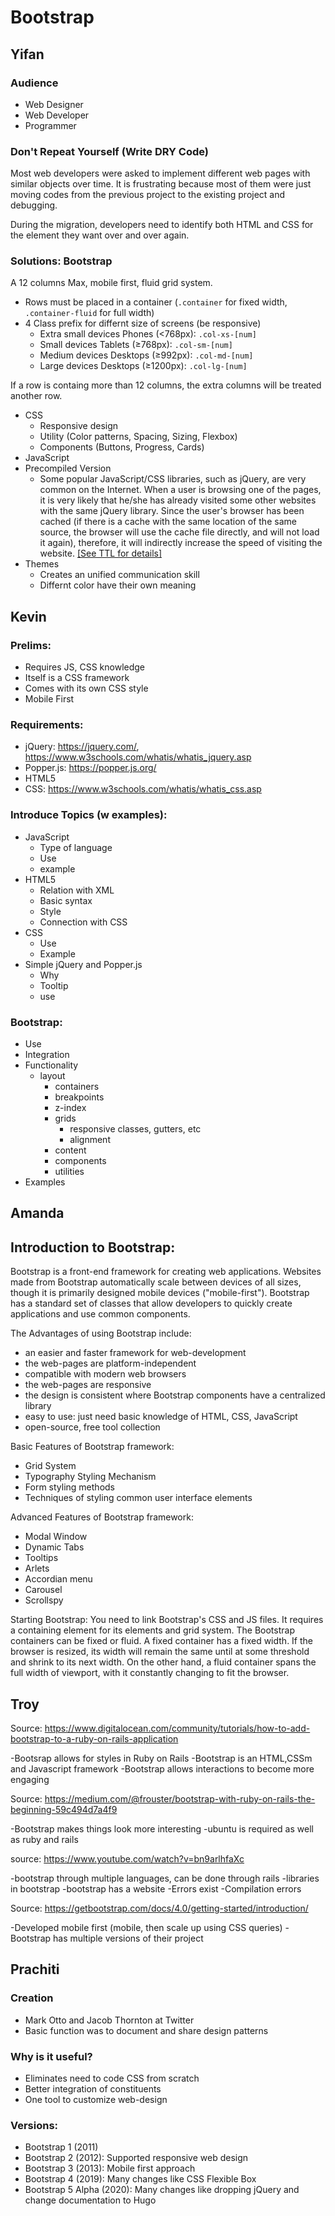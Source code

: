 # Bootstrap

## Yifan

### Audience

* Web Designer
* Web Developer
* Programmer

### Don't Repeat Yourself (Write DRY Code)

Most web developers were asked to implement different web pages with similar objects over time. It is frustrating because most of them were just moving codes from the previous project to the existing project and debugging.

During the migration, developers need to identify both HTML and CSS for the element they want over and over again.

### Solutions: Bootstrap

A 12 columns Max, mobile first, fluid grid system.

* Rows must be placed in a container (`.container` for fixed width, `.container-fluid` for full width)
* 4 Class prefix for differnt size of screens (be responsive)
  * Extra small devices Phones (<768px): `.col-xs-[num]`
  * Small devices Tablets (≥768px): `.col-sm-[num]`
  * Medium devices Desktops (≥992px): `.col-md-[num]`
  * Large devices Desktops (≥1200px): `.col-lg-[num]`

If a row is containg more than 12 columns, the extra columns will be treated another row.

* CSS
  * Responsive design
  * Utility (Color patterns, Spacing, Sizing, Flexbox)
  * Components (Buttons, Progress, Cards)
* JavaScript
* Precompiled Version
  * Some popular JavaScript/CSS libraries, such as jQuery, are very common on the Internet. When a user is browsing one of the pages, it is very likely that he/she has already visited some other websites with the same jQuery library. Since the user's browser has been cached (if there is a cache with the same location of the same source, the browser will use the cache file directly, and will not load it again), therefore, it will indirectly increase the speed of visiting the website. [[See TTL for details]](https://developer.mozilla.org/en-US/docs/Glossary/TTL)
* Themes
  * Creates an unified communication skill
  * Differnt color have their own meaning

## Kevin

### Prelims:

* Requires JS, CSS knowledge
* Itself is a CSS framework
* Comes with its own CSS style
* Mobile First

### Requirements:

* jQuery: https://jquery.com/, https://www.w3schools.com/whatis/whatis_jquery.asp
* Popper.js: https://popper.js.org/
* HTML5
* CSS: https://www.w3schools.com/whatis/whatis_css.asp


### Introduce Topics (w examples):
* JavaScript
  * Type of language
  * Use
  * example
* HTML5
  * Relation with XML
  * Basic syntax
  * Style
  * Connection with CSS
* CSS
  * Use
  * Example
* Simple jQuery and Popper.js
  * Why
  * Tooltip
  * use

### Bootstrap:

* Use
* Integration
* Functionality
  * layout
    * containers
    * breakpoints
    * z-index
    * grids
        * responsive classes, gutters, etc
        * alignment
    * content
    * components
    * utilities
* Examples

## Amanda 

## Introduction to Bootstrap:

Bootstrap is a front-end framework for creating web applications.
Websites made from Bootstrap automatically scale between devices of all sizes, though it is primarily designed mobile devices ("mobile-first").
Bootstrap has a standard set of classes that allow developers to quickly create applications and use common components.

The Advantages of using Bootstrap include:
 - an easier and faster framework for web-development
 - the web-pages are platform-independent
 - compatible with modern web browsers
 - the web-pages are responsive
 - the design is consistent where Bootstrap components have a centralized library 
 - easy to use: just need basic knowledge of HTML, CSS, JavaScript
 - open-source, free tool collection

Basic Features of Bootstrap framework:
 - Grid System
 - Typography Styling Mechanism
 - Form styling methods
 - Techniques of styling common user interface elements

Advanced Features of Bootstrap framework:
 - Modal Window
 - Dynamic Tabs
 - Tooltips
 - Arlets
 - Accordian menu
 - Carousel
 - Scrollspy


Starting Bootstrap:
You need to link Bootstrap's CSS and JS files. It requires a containing element for its elements and grid system. 
The Bootstrap containers can be fixed or fluid. A fixed container has a fixed width. If the browser is resized, 
its width will remain the same until at some threshold and shrink to its next width. On the other hand, a fluid
container spans the full width of viewport, with it constantly changing to fit the browser.

## Troy

Source: https://www.digitalocean.com/community/tutorials/how-to-add-bootstrap-to-a-ruby-on-rails-application

-Bootsrap allows for styles in Ruby on Rails
-Bootstrap is an HTML,CSSm and Javascript framework
-Bootstrap allows interactions to become more engaging

Source: https://medium.com/@frouster/bootstrap-with-ruby-on-rails-the-beginning-59c494d7a4f9

-Bootstrap makes things look more interesting
-ubuntu is required as well as ruby and rails

source: https://www.youtube.com/watch?v=bn9arlhfaXc

-bootstrap through multiple languages, can be done through rails
-libraries in bootstrap
-bootstrap has a website
-Errors exist
-Compilation errors

Source: https://getbootstrap.com/docs/4.0/getting-started/introduction/

-Developed mobile first (mobile, then scale up using CSS queries)
-Bootstrap has multiple versions of their project

## Prachiti

### Creation

* Mark Otto and Jacob Thornton at Twitter
* Basic function was to document and share design patterns

### Why is it useful?

* Eliminates need to code CSS from scratch
* Better integration of constituents
* One tool to customize web-design

### Versions:

* Bootstrap 1 (2011)
* Bootstrap 2 (2012): Supported responsive web design
* Bootstrap 3 (2013): Mobile first approach
* Bootstrap 4 (2019): Many changes like CSS Flexible Box
* Bootstrap 5 Alpha (2020): Many changes like dropping jQuery and change documentation to Hugo 
